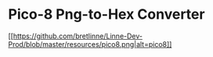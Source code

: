 # Pico-8 Png-to-Hex Converter
[[https://github.com/bretlinne/Linne-Dev-Prod/blob/master/resources/pico8.png|alt=pico8]]
